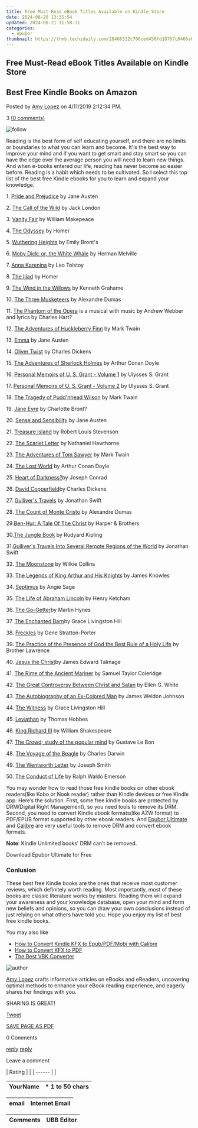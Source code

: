 ```yaml
---
title: Free Must-Read eBook Titles Available on Kindle Store
date: 2024-08-20 13:35:54
updated: 2024-08-21 11:58:31
categories:
  - epubor
thumbnail: https://thmb.techidaily.com/28460332c706ced456fd18767c0466a64d105614a00c30d76ebc074f7652f887.jpg
---
```


## Free Must-Read eBook Titles Available on Kindle Store

## Best Free Kindle Books on Amazon

Posted by [Amy Lopez](https://shorturl.at/bmsEO) on 4/11/2019 2:12:34 PM.

3 [(0 comments)](http://www.epubor.com/#comment-area) 



![follow](http://www.epubor.com/images/follow.png)

Reading is the best form of self educating yourself, and there are no limits or boundaries to what you can learn and become. It'is the best way to improve your mind and if you want to get smart and stay smart so you can have the edge over the average person you will need to learn new things. And when e-books entered our life, reading has never become so easier before. Reading is a habit which needs to be cultivated. So I select this top list of the best free Kindle ebooks for you to learn and expand your knowledge. 

1\. [Pride and Prejudice](https://www.amazon.com/Pride-Prejudice-AmazonClassics-Jane-Austen-ebook/dp/B071SKHMDL/ref=sr%5F1%5F20?s=books&ie=UTF8&qid=1498188198&sr=1-20&keywords=free+kindle+books&refinements=p%5Fn%5Ffeature%5Fbrowse-bin%3A618073011%2Cp%5F72%3A1250221011) by Jane Austen

2\. [The Call of the Wild](https://www.amazon.com/Call-Wild-AmazonClassics-Jack-London-ebook/dp/B072C7QKRY/ref=sr%5F1%5F2?s=books&ie=UTF8&qid=1498186258&sr=1-2&keywords=The+100+greatest+novels+of+all+time) by Jack London

3\. [Vanity Fair](https://www.amazon.com/Vanity-Centaur-Classics-greatest-novels-ebook/dp/B017AT0MOW/ref=sr%5F1%5F51?s=books&ie=UTF8&qid=1498201608&sr=1-51&keywords=The+100+greatest+novels+of+all+time) by William Makepeace

4\. [The Odyssey](https://www.amazon.com/Odyssey-AmazonClassics-Homer-ebook/dp/B071JBJTFY/ref=pd%5Fsim%5F351%5F2?%5Fencoding=UTF8&psc=1&refRID=92N66QM9HXRSFV32TD9H) by Homer 

5\. [Wuthering Heights](https://www.amazon.com/Wuthering-Heights-Emily-Bront%C3%AB-ebook/dp/B004UJAOLM/ref=sr%5F1%5F1?s=books&ie=UTF8&qid=1498188198&sr=1-1&keywords=free+kindle+books&refinements=p%5Fn%5Ffeature%5Fbrowse-bin%3A618073011%2Cp%5F72%3A1250221011) by Emily Bront's

6\. [Moby Dick: or, the White Whale](https://www.amazon.com/Moby-Dick-White-Herman-Melville-ebook/dp/B004TRXX7C/ref=sr%5F1%5F32?s=books&ie=UTF8&qid=1498188198&sr=1-32&keywords=free+kindle+books&refinements=p%5Fn%5Ffeature%5Fbrowse-bin%3A618073011%2Cp%5F72%3A1250221011) by Herman Melville

7\. [Anna Karenina](https://www.amazon.com/Anna-Karenina-Leo-Tolstoy-ebook/dp/B008476UXW/ref=sr%5F1%5F37?s=books&ie=UTF8&qid=1498188198&sr=1-37&keywords=free+kindle+books&refinements=p%5Fn%5Ffeature%5Fbrowse-bin%3A618073011%2Cp%5F72%3A1250221011) by Leo Tolstoy

8\. [The Iliad](https://www.amazon.com/Iliad-Homer-ebook/dp/B00847VIBQ/ref=sr%5F1%5F90?s=books&ie=UTF8&qid=1498198601&sr=1-90&keywords=free+kindle+books&refinements=p%5Fn%5Ffeature%5Fbrowse-bin%3A618073011) by Homer

9\. [The Wind in the Willows](https://www.amazon.com/Wind-Willows-Kenneth-Grahame-ebook/dp/B0083Z9D7U/ref=sr%5F1%5F89?s=books&ie=UTF8&qid=1498198601&sr=1-89&keywords=free+kindle+books&refinements=p%5Fn%5Ffeature%5Fbrowse-bin%3A618073011) by Kenneth Grahame

10\. [The Three Musketeers](https://www.amazon.com/Three-Musketeers-Alexandre-Dumas-ebook/dp/B004TP8ZZE/ref=sr%5F1%5F136?s=books&ie=UTF8&qid=1498198863&sr=1-136&keywords=free+kindle+books&refinements=p%5Fn%5Ffeature%5Fbrowse-bin%3A618073011) by Alexandre Dumas

11\. [The Phantom of the Opera](https://www.amazon.com/Phantom-Opera-Gaston-Leroux-ebook/dp/B0084AXZRI/ref=sr%5F1%5F106?s=books&ie=UTF8&qid=1498198863&sr=1-106&keywords=free+kindle+books&refinements=p%5Fn%5Ffeature%5Fbrowse-bin%3A618073011) is a musical with music by Andrew Webber and lyrics by Charles Hart?

12\. [The Adventures of Huckleberry Finn](https://www.amazon.com/Adventures-Huckleberry-Centaur-Classics-greatest-ebook/dp/B01A9VVC88/ref=sr%5F1%5F21?s=books&ie=UTF8&qid=1498188198&sr=1-21&keywords=free+kindle+books&refinements=p%5Fn%5Ffeature%5Fbrowse-bin%3A618073011%2Cp%5F72%3A1250221011) by Mark Twain

13\. [Emma](https://www.amazon.com/Emma-Centaur-Classics-greatest-novels-ebook/dp/B01AHGH3Q0/ref=sr%5F1%5F4?s=books&ie=UTF8&qid=1498188198&sr=1-4&keywords=free+kindle+books&refinements=p%5Fn%5Ffeature%5Fbrowse-bin%3A618073011%2Cp%5F72%3A1250221011) by Jane Austen

14\. [Oliver Twist](https://www.amazon.com/Oliver-Centaur-Classics-Charles-Dickens-ebook/dp/B017S9U2T4/ref=sr%5F1%5F13?s=books&ie=UTF8&qid=1498188198&sr=1-13&keywords=free+kindle+books&refinements=p%5Fn%5Ffeature%5Fbrowse-bin%3A618073011%2Cp%5F72%3A1250221011) by Charles Dickens

15\. [The Adventures of Sherlock Holmes](https://www.amazon.com/Adventures-Sherlock-Holmes-Arthur-Conan-ebook/dp/B0082S3FA4/ref=sr%5F1%5F51?s=books&ie=UTF8&qid=1498198601&sr=1-51&keywords=free+kindle+books&refinements=p%5Fn%5Ffeature%5Fbrowse-bin%3A618073011) by Arthur Conan Doyle 

16\. [Personal Memoirs of U. S. Grant - Volume 1](https://www.amazon.com/Personal-Memoirs-U-S-Grant-ebook/dp/B0082RZGNY/ref=sr%5F1%5F182?s=books&ie=UTF8&qid=1498198886&sr=1-182&keywords=free+kindle+books&refinements=p%5Fn%5Ffeature%5Fbrowse-bin%3A618073011) by Ulysses S. Grant

17\. [Personal Memoirs of U. S. Grant - Volume 2](https://www.amazon.com/Personal-Memoirs-U-S-Grant-ebook/dp/B0082RZECM/ref=sr%5F1%5F183?s=books&ie=UTF8&qid=1498198886&sr=1-183&keywords=free+kindle+books&refinements=p%5Fn%5Ffeature%5Fbrowse-bin%3A618073011) by Ulysses S. Grant

18\. [The Tragedy of Pudd'nhead Wilson](https://www.amazon.com/Tragedy-Puddnhead-Wilson-Mark-Twain-ebook/dp/B0084B0E94/ref=sr%5F1%5F233?s=books&ie=UTF8&qid=1498199539&sr=1-233&keywords=free+kindle+books&refinements=p%5Fn%5Ffeature%5Fbrowse-bin%3A618073011) by Mark Twain

19\. [Jane Eyre](https://www.amazon.com/Jane-Centaur-Classics-greatest-novels-ebook/dp/B01AG0HHY0/ref=sr%5F1%5F40?s=books&ie=UTF8&qid=1498201463&sr=1-40&keywords=The+100+greatest+novels+of+all+time) by Charlotte Bront?

20\. [Sense and Sensibility](https://www.amazon.com/Sense-Sensibility-Wisehouse-Classics-Illustrations-ebook/dp/B01KZ2V1DW/ref=tmm%5Fkin%5Ftitle%5F0?%5Fencoding=UTF8&qid=1498203775&sr=1-1) by Jane Austen

21\. [Treasure Island](https://www.amazon.com/Treasure-Island-AmazonClassics-Robert-Stevenson-ebook/dp/B072Q1KBRT/ref=sr%5F1%5F1?s=digital-text&ie=UTF8&qid=1498204248&sr=1-1&keywords=Treasure+Island) by Robert Louis Stevenson

22\. [The Scarlet Letter](https://www.amazon.com/Scarlet-Letter-Centaur-Classics-greatest-ebook/dp/B01BLYJW7A/ref=sr%5F1%5F55?s=books&ie=UTF8&qid=1498201608&sr=1-55&keywords=The+100+greatest+novels+of+all+time) by Nathaniel Hawthorne

 23\. [The Adventures of Tom Sawyer](https://www.amazon.com/Adventures-Tom-Sawyer-AmazonClassics-ebook/dp/B072F1WKW1/ref=sr%5F1%5F1?s=digital-text&ie=UTF8&qid=1498204003&sr=1-1&keywords=The+Adventures+of+Tom+Sawyer) by Mark Twain

24\. [The Lost World](https://www.amazon.com/Lost-World-Arthur-Conan-Doyle-ebook/dp/B004UJDLJE/ref=sr%5F1%5F2?s=digital-text&ie=UTF8&qid=1498204092&sr=1-2&keywords=The+Lost+World) by Arthur Conan Doyle 

25\. [Heart of Darkness?](https://www.amazon.com/Heart-Darkness-Joseph-Conrad/dp/1576466892/ref=sr%5F1%5F12?s=books&ie=UTF8&qid=1498186258&sr=1-12&keywords=The+100+greatest+novels+of+all+time)by Joseph Conrad

26\. [David Copperfield](https://www.amazon.com/Copperfield-Centaur-Classics-greatest-novels-ebook/dp/B01AL0CJ7A/ref=sr%5F1%5F9?s=books&ie=UTF8&qid=1498186258&sr=1-9&keywords=The+100+greatest+novels+of+all+time)by Charles Dickens

27\. [Gulliver's Travels](https://www.amazon.com/Gullivers-Travels-Centaur-Classics-greatest-ebook/dp/B01AHIFTUK/ref=sr%5F1%5F11?s=books&ie=UTF8&qid=1498186258&sr=1-11&keywords=The+100+greatest+novels+of+all+time) by Jonathan Swift

28\. [The Count of Monte Cristo](https://www.amazon.com/Cristo-Centaur-Classics-greatest-novels-ebook/dp/B01A7XU76G/ref=sr%5F1%5F15?s=books&ie=UTF8&qid=1498201307&sr=1-15&keywords=The+100+greatest+novels+of+all+time) by Alexandre Dumas

29.[Ben-Hur: A Tale Of The Christ](https://www.amazon.com/Ben-Hur-Tale-Christ-Lew-Wallace-ebook/dp/B06W9GYPSK/ref=sr%5F1%5F1?s=digital-text&ie=UTF8&qid=1498204372&sr=1-1&keywords=Ben-Hur%3A+A+Tale+Of+The+Christ) by Harper & Brothers

30.[The Jungle Book](https://www.amazon.com/Jungle-Book-AmazonClassics-Rudyard-Kipling-ebook/dp/B0728MXM3Q/ref=pd%5Fsim%5F351%5F1?%5Fencoding=UTF8&psc=1&refRID=CHG54CKGXMCA7BCW7ZX0) by Rudyard Kipling

31.[Gulliver's Travels Into Several Remote Regions of the World](https://www.amazon.com/Gullivers-Travels-Several-Remote-Regions-ebook/dp/B0084B5MNW/ref=sr%5F1%5F149?s=books&ie=UTF8&qid=1498198886&sr=1-149&keywords=free+kindle+books&refinements=p%5Fn%5Ffeature%5Fbrowse-bin%3A618073011) by Jonathan Swift

32\. [The Moonstone](https://www.amazon.com/Moonstone-Dover-Thrift-Editions-ebook-dp-B00A73A6N6/dp/B00A73A6N6/ref=mt%5Fkindle?%5Fencoding=UTF8&me=&qid=1554963080) by Wilkie Collins

33\. [The Legends of King Arthur and His Knights](https://www.amazon.com/Legends-King-Arthur-His-Knights-ebook/dp/B0083ZMP5C/ref=sr%5F1%5F163?s=books&ie=UTF8&qid=1498198886&sr=1-163&keywords=free+kindle+books&refinements=p%5Fn%5Ffeature%5Fbrowse-bin%3A618073011) by James Knowles

34\. [Septimus](https://www.amazon.com/Septimus-William-John-Locke-ebook/dp/B004TIKZYA/ref=sr%5F1%5F195?s=books&ie=UTF8&qid=1498199539&sr=1-195&keywords=free+kindle+books&refinements=p%5Fn%5Ffeature%5Fbrowse-bin%3A618073011) by Angie Sage

35\. [The Life of Abraham Lincoln](https://www.amazon.com/Life-Abraham-Lincoln-Henry-Ketcham-ebook/dp/B0084A7RVI/ref=sr%5F1%5F222?s=books&ie=UTF8&qid=1498199539&sr=1-222&keywords=free+kindle+books&refinements=p%5Fn%5Ffeature%5Fbrowse-bin%3A618073011) by Henry Ketcham 

36\. [The Go-Getter](https://www.amazon.com/Go-Getter-Peter-B-Bernard-Kyne-ebook/dp/B0084BY58K/ref=sr%5F1%5F226?s=books&ie=UTF8&qid=1498199539&sr=1-226&keywords=free+kindle+books&refinements=p%5Fn%5Ffeature%5Fbrowse-bin%3A618073011)by Martin Hynes

37\. [The Enchanted Barn](https://www.amazon.com/Enchanted-Barn-Grace-Livingston-Hill-ebook/dp/B006FLEC2K/ref=sr%5F1%5F231?s=books&ie=UTF8&qid=1498199539&sr=1-231&keywords=free+kindle+books&refinements=p%5Fn%5Ffeature%5Fbrowse-bin%3A618073011)by Grace Livingston Hill

38\. [Freckles](https://www.amazon.com/Freckles-Gene-Stratton-Porter-ebook/dp/B0084B0AXY/ref=sr%5F1%5F246?s=books&ie=UTF8&qid=1498199803&sr=1-246&keywords=free+kindle+books&refinements=p%5Fn%5Ffeature%5Fbrowse-bin%3A618073011) by Gene Stratton-Porter 

39\. [The Practice of the Presence of God the Best Rule of a Holy Life](https://www.amazon.com/Practice-Presence-Best-Rule-Holy-ebook/dp/B004TQL07S/ref=sr%5F1%5F255?s=books&ie=UTF8&qid=1498199803&sr=1-255&keywords=free+kindle+books&refinements=p%5Fn%5Ffeature%5Fbrowse-bin%3A618073011) by Brother Lawrence

40\. [Jesus the Christ](https://www.amazon.com/Messiah-Mission-According-Scriptures-Ancient-ebook/dp/B004TIKNX8/ref=sr%5F1%5F262?s=books&ie=UTF8&qid=1498199803&sr=1-262&keywords=free+kindle+books&refinements=p%5Fn%5Ffeature%5Fbrowse-bin%3A618073011)by James Edward Talmage

41\. [The Rime of the Ancient Mariner](https://www.amazon.com/Ancient-Mariner-Samuel-Taylor-Coleridge-ebook/dp/B0083Z49HO/ref=sr%5F1%5F269?s=books&ie=UTF8&qid=1498199803&sr=1-269&keywords=free+kindle+books&refinements=p%5Fn%5Ffeature%5Fbrowse-bin%3A618073011) by Samuel Taylor Coleridge

42\. [The Great Controversy Between Christ and Satan](https://www.amazon.com/Great-Controversy-Between-Christ-Satan-ebook/dp/B004TRFAJQ/ref=sr%5F1%5F297?s=books&ie=UTF8&qid=1498199850&sr=1-297&keywords=free+kindle+books&refinements=p%5Fn%5Ffeature%5Fbrowse-bin%3A618073011) by Ellen G. White

43\. [The Autobiography of an Ex-Colored Man](https://www.amazon.com/Autobiography-Ex-Colored-James-Weldon-Johnson-ebook/dp/B0082UYCHM/ref=sr%5F1%5F303?s=books&ie=UTF8&qid=1498199850&sr=1-303&keywords=free+kindle+books&refinements=p%5Fn%5Ffeature%5Fbrowse-bin%3A618073011) by James Weldon Johnson

44\. [The Witness](https://www.amazon.com/Witness-Grace-Livingston-Hill-ebook/dp/B004TQN0NU/ref=sr%5F1%5F305?s=books&ie=UTF8&qid=1498199850&sr=1-305&keywords=free+kindle+books&refinements=p%5Fn%5Ffeature%5Fbrowse-bin%3A618073011) by Grace Livingston Hill

45\. [Leviathan](https://www.amazon.com/Leviathan-Thomas-Hobbes-ebook/dp/B00847ERJQ/ref=sr%5F1%5F308?s=books&ie=UTF8&qid=1498199850&sr=1-308&keywords=free+kindle+books&refinements=p%5Fn%5Ffeature%5Fbrowse-bin%3A618073011) by Thomas Hobbes

46\. [King Richard III](https://www.amazon.com/King-Richard-III-William-Shakespeare-ebook/dp/B00847SY1S/ref=sr%5F1%5F318?s=books&ie=UTF8&qid=1498199850&sr=1-318&keywords=free+kindle+books&refinements=p%5Fn%5Ffeature%5Fbrowse-bin%3A618073011) by William Shakespeare

47\. [The Crowd; study of the popular mind](https://www.amazon.com/Crowd-study-popular-mind-ebook/dp/B004UJNFQI/ref=sr%5F1%5F327?s=books&ie=UTF8&qid=1498200259&sr=1-327&keywords=free+kindle+books&refinements=p%5Fn%5Ffeature%5Fbrowse-bin%3A618073011) by Gustave Le Bon

48\. [The Voyage of the Beagle](https://www.amazon.com/Voyage-Beagle-Charles-Darwin-ebook/dp/B004TOYF40/ref=sr%5F1%5F325?s=books&ie=UTF8&qid=1498200259&sr=1-325&keywords=free+kindle+books&refinements=p%5Fn%5Ffeature%5Fbrowse-bin%3A618073011) by Charles Darwin

49\. [The Wentworth Letter](https://www.amazon.com/Wentworth-Letter-Joseph-Smith-ebook/dp/B0084A76P0/ref=sr%5F1%5F340?s=books&ie=UTF8&qid=1498200662&sr=1-340&keywords=free+kindle+books&refinements=p%5Fn%5Ffeature%5Fbrowse-bin%3A618073011) by Joseph Smith 

50\. [The Conduct of Life](https://www.amazon.com/Conduct-Life-Ralph-Waldo-Emerson-ebook/dp/B00AQMU660/ref=sr%5F1%5F371?s=books&ie=UTF8&qid=1498200662&sr=1-371&keywords=free+kindle+books&refinements=p%5Fn%5Ffeature%5Fbrowse-bin%3A618073011) by Ralph Waldo Emerson

You may wonder how to read those free kindle books on other ebook readers(like Kobo or Nook reader) rather than Kindle devices or free Kindle app. Here’s the solution. First, some free kindle books are protected by DRM(Digital Right Management), so you need tools to remove its DRM. Second, you need to convert Kindle ebook formats(like AZW format) to PDF/EPUB format supported by other ebook readers. And [Epubor Ultimate](https://epubor.com/) and [Calibre](https://calibre-ebook.com/) are very useful tools to remove DRM and convert ebook formats.

**Note**: Kindle Unlimited books’ DRM can’t be removed. 

Download Epubor Ultimate for Free

[](https://tools.techidaily.com/epubor/ultimate/) [](https://tools.techidaily.com/epubor/ultimate/) 

### Conlusion

These best free Kindle books are the ones that receive most customer reviews, which definitely worth reading. Most importantly, most of these books are classic literature works by masters. Reading them will expand your awareness and your knowledge database, open your mind and form new beliefs and opinions, so you can draw your own conclusions instead of just relying on what others have told you. Hope you enjoy my list of best free kindle books.

You may also like

* [How to Convert Kindle KFX to Epub/PDF/Mobi with Calibre](https://tools.techidaily.com/epubor/products/)
* [How to Convert KFX to PDF](https://tools.techidaily.com/epubor/products/)
* [The Best VBK Converter](https://tools.techidaily.com/epubor/products/)

![author](http://www.epubor.com/images/uppic/Hillary.png)

[Amy Lopez](https://shorturl.at/bmsEO) crafts informative articles on eBooks and eReaders, uncovering optimal methods to enhance your eBook reading experience, and eagerly shares her findings with you.

SHARING IS GREAT!

[Tweet](https://twitter.com/share) 

[SAVE PAGE AS PDF](https://tools.techidaily.com/epubor/products/) 



0 Comments

[reply](https://tools.techidaily.com/epubor/products/) [reply](https://tools.techidaily.com/epubor/products/) 

Leave a comment

| Rating |  |
| ------ |  |

| YourName | \*  1 to 50 chars |
| -------- | ----------------- |

| email | Internet Email |
| ----- | -------------- |

| Comments | UBB Editor |
| -------- | ---------- |

<ins class="adsbygoogle"
     style="display:block"
     data-ad-format="autorelaxed"
     data-ad-client="ca-pub-7571918770474297"
     data-ad-slot="1223367746"></ins>



<ins class="adsbygoogle"
     style="display:block"
     data-ad-client="ca-pub-7571918770474297"
     data-ad-slot="8358498916"
     data-ad-format="auto"
     data-full-width-responsive="true"></ins>
